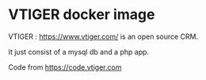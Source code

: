 # VTIGER docker image

VTIGER : <https://www.vtiger.com/> is an open source CRM.

It just consist of a mysql db and a php app.

Code from <https://code.vtiger.com>
